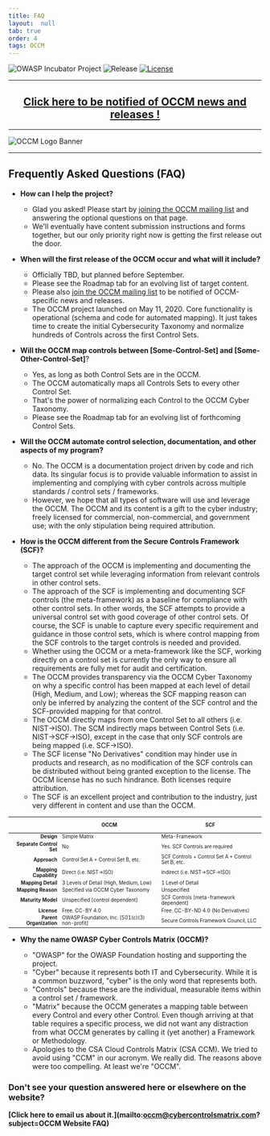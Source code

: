 ```yaml
---
title: FAQ
layout:  null
tab: true
order: 4
tags: OCCM
---
```


<!-- Global site tag (gtag.js) - Google Analytics -->
<script async src="https://www.googletagmanager.com/gtag/js?id=UA-153589924-2"></script>
<script>
  window.dataLayer = window.dataLayer || [];
  function gtag(){dataLayer.push(arguments);}
  gtag('js', new Date());

  gtag('config', 'UA-153589924-2');
</script>

![OWASP Incubator Project](https://owasp.org/www-project-cyber-controls-matrix/assets/images/OWASP-Incubator_Project-blue.svg)
![Release](https://owasp.org/www-project-cyber-controls-matrix/assets/images/release-tbd-blue.svg)
[![License](https://owasp.org/www-project-cyber-controls-matrix/assets/images/license-CC--BY_4.0-blue.svg)](https://creativecommons.org/licenses/by/4.0/)

***
<p><h2 style="text-align:center" target="_blank"><a href="https://eepurl.com/g3kJBP">Click here to be notified of OCCM news and releases !</a></h2></p>

***
![OCCM Logo Banner](https://owasp.org/www-project-cyber-controls-matrix/assets/images/OCCM-logo-1000x348-wht.png)

***
## Frequently Asked Questions (FAQ)

* **How can I help the project?**

  - Glad you asked! Please start by [joining the OCCM mailing list](https://eepurl.com/g3kJBP) and answering the optional questions on that page.
  - We'll eventually have content submission instructions and forms together, but our only priority right now is getting the first release out the door.

* **When will the first release of the OCCM occur and what will it include?**

  - Officially TBD, but planned before September.
  - Please see the Roadmap tab for an evolving list of target content.
  - Please also [join the OCCM mailing list](https://eepurl.com/g3kJBP) to be notified of OCCM-specific news and releases.
  - The OCCM project launched on May 11, 2020. Core functionality is operational (schema and code for automated mapping). It just takes time to create the initial Cybersecurity Taxonomy and normalize hundreds of Controls across the first Control Sets.

* **Will the OCCM map controls between \[Some-Control-Set] and \[Some-Other-Control-Set]**?

  - Yes, as long as both Control Sets are in the OCCM.
  - The OCCM automatically maps all Controls Sets to every other Control Set.
  - That's the power of normalizing each Control to the OCCM Cyber Taxonomy.
  - Please see the Roadmap tab for an evolving list of forthcoming Control Sets.

* **Will the OCCM automate control selection, documentation, and other aspects of my program?**

  - No. The OCCM is a documentation project driven by code and rich data. Its singular focus is to provide valuable information to assist in implementing and complying with cyber controls across multiple standards / control sets / frameworks.
  - However, we hope that all types of software will use and leverage the OCCM. The OCCM and its content is a gift to the cyber industry; freely licensed for commercial, non-commercial, and government use; with the only stipulation being required attribution.

* **How is the OCCM different from the Secure Controls Framework (SCF)?**

  - The approach of the OCCM is implementing and documenting the target control set while leveraging information from relevant controls in other control sets.
  - The approach of the SCF is implementing and documenting SCF controls (the meta-framework) as a baseline for compliance with other control sets. In other words, the SCF attempts to provide a universal control set with good coverage of other control sets. Of course, the SCF is unable to capture every specific requirement and guidance in those control sets, which is where control mapping from the SCF controls to the target controls is needed and provided.
  - Whether using the OCCM or a meta-framework like the SCF, working directly on a control set is currently the only way to ensure all requirements are fully met for audit and certification.
  - The OCCM provides transparency via the OCCM Cyber Taxonomy on why a specific control has been mapped at each level of detail (High, Medium, and Low); whereas the SCF mapping reason can only be inferred by analyzing the content of the SCF control and the SCF-provided mapping for that control.
  - The OCCM directly maps from one Control Set to all others (i.e. NIST->ISO). The SCM indirectly maps between Control Sets (i.e. NIST->SCF->ISO), except in the case that only SCF controls are being mapped (i.e. SCF->ISO).
  - The SCF license "No Derivatives" condition may hinder use in products and research, as no modification of the SCF controls can be distributed without being granted exception to the license. The OCCM license has no such hindrance. Both licenses require attribution.
  - The SCF is an excellent project and contribution to the industry, just very different in content and use than the OCCM.

<table align="center" style="font-size:70%;max-width:100%">
<thead>
  <tr>
    <th style="white-space:nowrap;padding:10px;vertical-align:top;text-align:center"></th>
    <th style="white-space:nowrap;padding:10px;vertical-align:top;text-align:center">OCCM</th>
    <th style="white-space:nowrap;padding:10px;vertical-align:top;text-align:center">SCF</th>
  </tr>
</thead>
<tbody>
  <tr><td style="text-align:right"><b>Design</b></td><td>Simple Matrix</td><td>Meta-Framework</td></tr>
  <tr><td style="text-align:right"><b>Separate Control Set</b></td><td>No</td><td>Yes. SCF Controls are required</td></tr>
  <tr><td style="text-align:right"><b>Approach</b></td><td>Control Set A + Control Set B, etc.</td><td>SCF Controls + Control Set A + Control Set B, etc.</td></tr>
  <tr><td style="text-align:right"><b>Mapping Capability</b></td><td>Direct (i.e. NIST->ISO)</td><td>Indirect (i.e. NIST->SCF->ISO)</td></tr>
  <tr><td style="text-align:right"><b>Mapping Detail</b></td><td>3 Levels of Detail (High, Medium, Low)</td><td>1 Level of Detail</td></tr>
  <tr><td style="text-align:right"><b>Mapping Reason</b></td><td>Specified via OCCM Cyber Taxonomy</td><td>Unspecified</td></tr>
  <tr><td style="text-align:right"><b>Maturity Model</b></td><td>Unspecified [control dependent]</td><td>SCF Controls [meta-framework dependent]</td></tr>
  <tr><td style="text-align:right"><b>License</b></td><td>Free. CC-BY 4.0</td><td>Free. CC-BY-ND 4.0 (No Derivatives)</td></tr>
  <tr><td style="text-align:right"><b>Parent Organization</b></td><td>OWASP Foundation, Inc. [501(c)(3) non-profit]</td><td>Secure Controls Framework Council, LLC</td></tr>
</tbody>
</table>

* **Why the name OWASP Cyber Controls Matrix (OCCM)?**

  - "OWASP" for the OWASP Foundation hosting and supporting the project.
  - "Cyber" because it represents both IT and Cybersecurity. While it is a common buzzword, "cyber" is the only word that represents both.
  - "Controls" because these are the individual, measurable items within a control set / framework.
  - "Matrix" because the OCCM generates a mapping table between every Control and every other Control. Even though arriving at that table requires a specific process, we did not want any distraction from what OCCM generates by calling it (yet another) a Framework or Methodology.
  - Apologies to the CSA Cloud Controls Matrix (CSA CCM). We tried to avoid using "CCM" in our acronym. We really did. The reasons above were too compelling. At least we're "OCCM".

### Don't see your question answered here or elsewhere on the website?
**[Click here to email us about it.](mailto:occm@cybercontrolsmatrix.com?subject=OCCM Website FAQ)**
